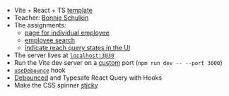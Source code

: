 - Vite + React + TS [template](https://github.com/vitejs/vite/tree/main/packages/create-vite/template-react-ts)
- Teacher: [Bonnie Schulkin](https://www.udemy.com/user/bonnie-schulkin)
- The assignments:
  - [page for individual employee](https://github.com/manning-lp/costinEEST-implement-page-for-individual-employee-lp)
  - [employee search](https://github.com/manning-lp/costinEEST-implement-employee-search-lp)
  - [indicate reach query states in the UI](https://github.com/manning-lp/costinEEST-indicate-reach-query-states-in-the-ui-lp)
- The server lives at [`localhost:3030`](https://github.com/manning-lp/costinEEST-implement-page-for-individual-employee-lp/tree/main/server)
- Run the Vite dev server on a [custom](https://koenwoortman.com/vitejs-run-dev-server-on-different-port) port (`npm run dev -- --port 3000`)
- [`useDebounce`](https://usehooks-ts.com/react-hook/use-debounce) hook
- [Debounced](https://dev.to/arnonate/debouncing-react-query-with-hooks-2ek6) and Typesafe React Query with Hooks
- Make the CSS spinner [sticky](https://stackoverflow.com/a/6256124/1904223)